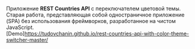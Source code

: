 Приложение **REST Countries API** с переключателем цветовой темы.  
Старая работа, представляющая собой одностраничное приложение (SPA) без использования фреймворков, разработанное на чистом JavaScript.  
[Demo]https://tudovchanin.github.io/rest-countries-api-with-color-theme-switcher-master/
